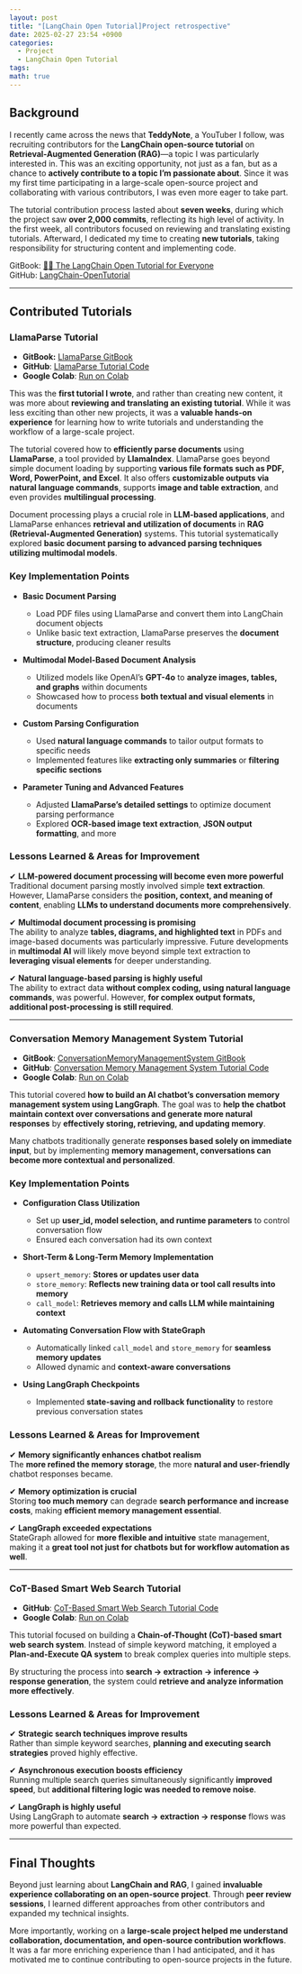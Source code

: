 ```yaml
---
layout: post
title: "[LangChain Open Tutorial]Project retrospective"
date: 2025-02-27 23:54 +0900
categories:
  - Project
  - LangChain Open Tutorial
tags: 
math: true
---
```

## Background

I recently came across the news that **TeddyNote**, a YouTuber I follow, was recruiting contributors for the **LangChain open-source tutorial** on **Retrieval-Augmented Generation (RAG)**—a topic I was particularly interested in. This was an exciting opportunity, not just as a fan, but as a chance to **actively contribute to a topic I’m passionate about**. Since it was my first time participating in a large-scale open-source project and collaborating with various contributors, I was even more eager to take part.

The tutorial contribution process lasted about **seven weeks**, during which the project saw **over 2,000 commits**, reflecting its high level of activity. In the first week, all contributors focused on reviewing and translating existing tutorials. Afterward, I dedicated my time to creating **new tutorials**, taking responsibility for structuring content and implementing code.

GitBook: [🦜️🔗 The LangChain Open Tutorial for Everyone](https://langchain-opentutorial.gitbook.io/langchain-opentutorial)  
GitHub: [LangChain-OpenTutorial](https://github.com/LangChain-OpenTutorial/LangChain-OpenTutorial)

---

## Contributed Tutorials

### **LlamaParse Tutorial**

- **GitBook:** [LlamaParse GitBook](https://langchain-opentutorial.gitbook.io/langchain-opentutorial/06-documentloader/12-llamaparse)
- **GitHub**: [LlamaParse Tutorial Code](https://github.com/LangChain-OpenTutorial/LangChain-OpenTutorial/blob/main/06-DocumentLoader/13-LlamaParse.ipynb)
- **Google Colab**: [Run on Colab](https://colab.research.google.com/github/LangChain-OpenTutorial/LangChain-OpenTutorial/blob/main/06-DocumentLoader/13-LlamaParse.ipynb)

This was the **first tutorial I wrote**, and rather than creating new content, it was more about **reviewing and translating an existing tutorial**. While it was less exciting than other new projects, it was a **valuable hands-on experience** for learning how to write tutorials and understanding the workflow of a large-scale project.

The tutorial covered how to **efficiently parse documents** using **LlamaParse**, a tool provided by **LlamaIndex**. LlamaParse goes beyond simple document loading by supporting **various file formats such as PDF, Word, PowerPoint, and Excel**. It also offers **customizable outputs via natural language commands**, supports **image and table extraction**, and even provides **multilingual processing**.

Document processing plays a crucial role in **LLM-based applications**, and LlamaParse enhances **retrieval and utilization of documents** in **RAG (Retrieval-Augmented Generation)** systems. This tutorial systematically explored **basic document parsing to advanced parsing techniques utilizing multimodal models**.

### **Key Implementation Points**

- **Basic Document Parsing**
    
    - Load PDF files using LlamaParse and convert them into LangChain document objects
    - Unlike basic text extraction, LlamaParse preserves the **document structure**, producing cleaner results
- **Multimodal Model-Based Document Analysis**
    
    - Utilized models like OpenAI’s **GPT-4o** to **analyze images, tables, and graphs** within documents
    - Showcased how to process **both textual and visual elements** in documents
- **Custom Parsing Configuration**
    
    - Used **natural language commands** to tailor output formats to specific needs
    - Implemented features like **extracting only summaries** or **filtering specific sections**
- **Parameter Tuning and Advanced Features**
    
    - Adjusted **LlamaParse’s detailed settings** to optimize document parsing performance
    - Explored **OCR-based image text extraction**, **JSON output formatting**, and more

### **Lessons Learned & Areas for Improvement**

✔ **LLM-powered document processing will become even more powerful**  
Traditional document parsing mostly involved simple **text extraction**. However, LlamaParse considers the **position, context, and meaning of content**, enabling **LLMs to understand documents more comprehensively**.

✔ **Multimodal document processing is promising**  
The ability to analyze **tables, diagrams, and highlighted text** in PDFs and image-based documents was particularly impressive. Future developments in **multimodal AI** will likely move beyond simple text extraction to **leveraging visual elements** for deeper understanding.

✔ **Natural language-based parsing is highly useful**  
The ability to extract data **without complex coding, using natural language commands**, was powerful. However, **for complex output formats, additional post-processing is still required**.

---

### **Conversation Memory Management System Tutorial**

- **GitBook**: [ConversationMemoryManagementSystem GitBook](https://langchain-opentutorial.gitbook.io/langchain-opentutorial/19-cookbook/05-aimemorymanagementsystem/09-conversationmemorymanagementsystem)
- **GitHub**: [Conversation Memory Management System Tutorial Code](https://github.com/LangChain-OpenTutorial/LangChain-OpenTutorial/blob/main/19-Cookbook/07-Agent/15-CoT-basedSmartWebSearch.ipynb)
- **Google Colab**: [Run on Colab](https://colab.research.google.com/github/LangChain-OpenTutorial/LangChain-OpenTutorial/blob/main/19-Cookbook/07-Agent/15-CoT-basedSmartWebSearch.ipynb)

This tutorial covered **how to build an AI chatbot’s conversation memory management system using LangGraph**. The goal was to **help the chatbot maintain context over conversations and generate more natural responses** by **effectively storing, retrieving, and updating memory**.

Many chatbots traditionally generate **responses based solely on immediate input**, but by implementing **memory management, conversations can become more contextual and personalized**.

### **Key Implementation Points**

- **Configuration Class Utilization**
    
    - Set up **user_id, model selection, and runtime parameters** to control conversation flow
    - Ensured each conversation had its own context
- **Short-Term & Long-Term Memory Implementation**
    
    - `upsert_memory`: **Stores or updates user data**
    - `store_memory`: **Reflects new training data or tool call results into memory**
    - `call_model`: **Retrieves memory and calls LLM while maintaining context**
- **Automating Conversation Flow with StateGraph**
    
    - Automatically linked `call_model` and `store_memory` for **seamless memory updates**
    - Allowed dynamic and **context-aware conversations**
- **Using LangGraph Checkpoints**
    
    - Implemented **state-saving and rollback functionality** to restore previous conversation states

### **Lessons Learned & Areas for Improvement**

✔ **Memory significantly enhances chatbot realism**  
The **more refined the memory storage**, the more **natural and user-friendly** chatbot responses became.

✔ **Memory optimization is crucial**  
Storing **too much memory** can degrade **search performance and increase costs**, making **efficient memory management essential**.

✔ **LangGraph exceeded expectations**  
StateGraph allowed for **more flexible and intuitive** state management, making it a **great tool not just for chatbots but for workflow automation as well**.

---

### **CoT-Based Smart Web Search Tutorial**

- **GitHub**: [CoT-Based Smart Web Search Tutorial Code](https://github.com/LangChain-OpenTutorial/LangChain-OpenTutorial/blob/main/19-Cookbook/07-Agent/15-CoT-basedSmartWebSearch.ipynb)
- **Google Colab**: [Run on Colab](https://colab.research.google.com/github/LangChain-OpenTutorial/LangChain-OpenTutorial/blob/main/19-Cookbook/07-Agent/15-CoT-basedSmartWebSearch.ipynb)

This tutorial focused on building a **Chain-of-Thought (CoT)-based smart web search system**. Instead of simple keyword matching, it employed a **Plan-and-Execute QA system** to break complex queries into multiple steps.

By structuring the process into **search → extraction → inference → response generation**, the system could **retrieve and analyze information more effectively**.

### **Lessons Learned & Areas for Improvement**

✔ **Strategic search techniques improve results**  
Rather than simple keyword searches, **planning and executing search strategies** proved highly effective.

✔ **Asynchronous execution boosts efficiency**  
Running multiple search queries simultaneously significantly **improved speed**, but **additional filtering logic was needed to remove noise**.

✔ **LangGraph is highly useful**  
Using LangGraph to automate **search → extraction → response** flows was more powerful than expected.

---

## **Final Thoughts**

Beyond just learning about **LangChain and RAG**, I gained **invaluable experience collaborating on an open-source project**. Through **peer review sessions**, I learned different approaches from other contributors and expanded my technical insights.

More importantly, working on a **large-scale project helped me understand collaboration, documentation, and open-source contribution workflows**. It was a far more enriching experience than I had anticipated, and it has motivated me to continue contributing to open-source projects in the future.